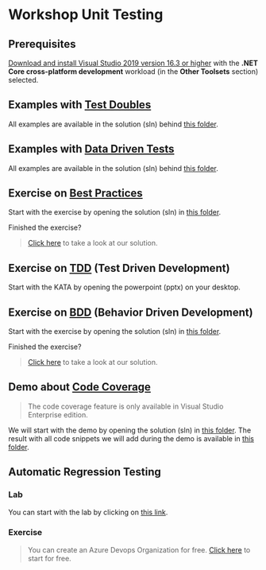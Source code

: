 # Workshop Unit Testing

## Prerequisites

[Download and install Visual Studio 2019 version 16.3 or higher](https://docs.microsoft.com/en-us/visualstudio/install/install-visual-studio?view=vs-2019) with the **.NET Core cross-platform development** workload (in the **Other Toolsets** section) selected.

## Examples with [Test Doubles](TestDoubles)

All examples are available in the solution (sln) behind [this folder](TestDoubles).

## Examples with [Data Driven Tests](DataDrivenTestExample)

All examples are available in the solution (sln) behind [this folder](DataDrivenTestExample).

## Exercise on [Best Practices](BestPractices)

Start with the exercise by opening the solution (sln) in [this folder](BestPractices/Before).

Finished the exercise?
> [Click here](BestPractices/After) to take a look at our solution.

## Exercise on [TDD](TDD) (Test Driven Development)

Start with the KATA by opening the powerpoint (pptx) on your desktop.

## Exercise on [BDD](BDD) (Behavior Driven Development)

Start with the exercise by opening the solution (sln) in [this folder](BDD/Before/Elevator).

Finished the exercise?
> [Click here](BDD/After/Elevator) to take a look at our solution.

## Demo about [Code Coverage](CodeCoverage)

> The code coverage feature is only available in Visual Studio Enterprise edition.

We will start with the demo by opening the solution (sln) in [this folder](CodeCoverage/Before).
The result with all code snippets we will add during the demo is available in [this folder](CodeCoverage/After).

## Automatic Regression Testing 

### Lab

You can start with the lab by clicking on [this link](https://www.azuredevopslabs.com/labs/azuredevops/continuousintegration/).

### Exercise

> You can create an Azure Devops Organization for free. [Click here](https://azure.microsoft.com/en-us/services/devops/) to start for free.


